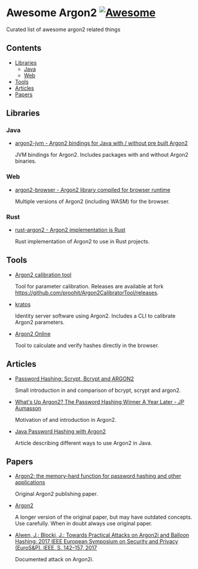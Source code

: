 # Awesome Argon2 [![Awesome](https://awesome.re/badge.svg)](https://awesome.re)
Curated list of awesome argon2 related things

## Contents

- [Libraries](#libraries)
  - [Java](#java)
  - [Web](#web)
- [Tools](#tools)
- [Articles](#articles)
- [Papers](#papers)

## Libraries

### Java

- [argon2-jvm - Argon2 bindings for Java with / without pre built Argon2](https://github.com/phxql/argon2-jvm)

  JVM bindings for Argon2. Includes packages with and without Argon2 binaries.

### Web

- [argon2-browser - Argon2 library compiled for browser runtime](https://github.com/antelle/argon2-browser)

  Multiple versions of Argon2 (including WASM) for the browser.
  
### Rust

- [rust-argon2 - Argon2 implementation is Rust](https://github.com/sru-systems/rust-argon2)
  
  Rust implementation of Argon2 to use in Rust projects.  
  
## Tools

- [Argon2 calibration tool](https://github.com/bburman/Twelve21.PasswordStorage)

  Tool for parameter calibration. Releases are available at fork https://github.com/proohit/Argon2CalibratorTool/releases.

- [kratos](https://github.com/ory/kratos)

  Identity server software using Argon2. Includes a CLI to calibrate Argon2 parameters.

- [Argon2 Online](https://argon2.online/)

  Tool to calculate and verify hashes directly in the browser.

## Articles

- [Password Hashing: Scrypt, Bcrypt and ARGON2](https://medium.com/analytics-vidhya/password-hashing-pbkdf2-scrypt-bcrypt-and-argon2-e25aaf41598e)

  Small introduction in and comparison of bcrypt, scrypt and argon2.

- [What's Up Argon2? The Password Hashing Winner A Year Later - JP Aumasson](https://www.youtube.com/watch?v=Sc3aHMCc4h0)

  Motivation of and introduction in Argon2.

- [Java Password Hashing with Argon2](https://mkyong.com/java/java-password-hashing-with-argon2/)

  Article describing different ways to use Argon2 in Java.

## Papers

- [Argon2: the memory-hard function for password hashing and other applications](https://github.com/P-H-C/phc-winner-argon2/blob/master/argon2-specs.pdf)

  Original Argon2 publishing paper.

- [Argon2](https://www.password-hashing.net/submissions/specs/Argon-v3.pdf)

  A longer version of the original paper, but may have outdated concepts. Use carefully. When in doubt always use original paper.

- [Alwen, J.; Blocki, J.: Towards Practical Attacks on Argon2i and Balloon Hashing: 2017 IEEE European Symposium on Security and Privacy (EuroS&P). IEEE, S. 142–157, 2017](https://ieeexplore.ieee.org/document/7961977)

  Documented attack on Argon2i.
